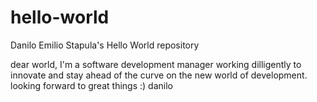 # hello-world
Danilo Emilio Stapula's Hello World repository

dear world,
I'm a software development manager working dilligently to innovate and stay ahead of the curve on the new world of development.  looking forward to great things :)
danilo
